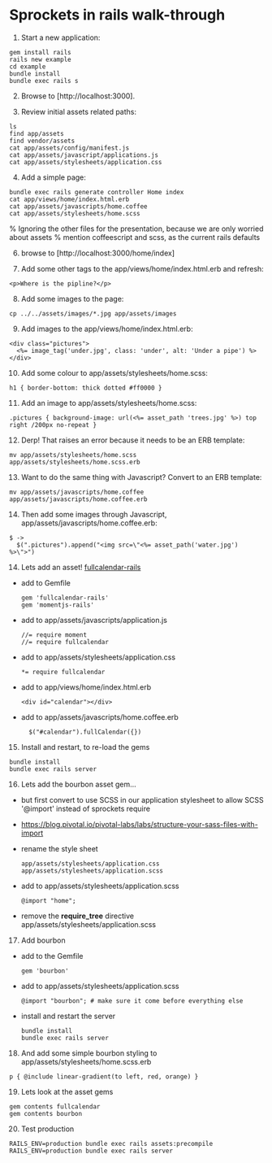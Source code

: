 # Sprockets in rails walk-through

1. Start a new application:
```
gem install rails
rails new example
cd example
bundle install
bundle exec rails s
```

2. Browse to [http://localhost:3000].

3. Review initial assets related paths:
```
ls
find app/assets
find vendor/assets
cat app/assets/config/manifest.js
cat app/assets/javascript/applications.js
cat app/assets/stylesheets/application.css
```

4. Add a simple page:
```
bundle exec rails generate controller Home index
cat app/views/home/index.html.erb
cat app/assets/javascripts/home.coffee
cat app/assets/stylesheets/home.scss
```

% Ignoring the other files for the presentation, because we are only worried about assets
% mention coffeescript and scss, as the current rails defaults

6. browse to [http://localhost:3000/home/index]

7. Add some other tags to the app/views/home/index.html.erb and refresh:
```
<p>Where is the pipline?</p>
```

8. Add some images to the page:
```
cp ../../assets/images/*.jpg app/assets/images
```

9. Add images to the app/views/home/index.html.erb:
```
<div class="pictures">
  <%= image_tag('under.jpg', class: 'under', alt: 'Under a pipe') %>
</div>
```

10. Add some colour to app/assets/stylesheets/home.scss:
```
h1 { border-bottom: thick dotted #ff0000 }
```

11. Add an image to app/assets/stylesheets/home.scss:
```
.pictures { background-image: url(<%= asset_path 'trees.jpg' %>) top right /200px no-repeat }
```

12. Derp! That raises an error because it needs to be an ERB template:
```
mv app/assets/stylesheets/home.scss app/assets/stylesheets/home.scss.erb
```

13. Want to do the same thing with Javascript? Convert to an ERB template:
```
mv app/assets/javascripts/home.coffee app/assets/javascripts/home.coffee.erb
```

14. Then add some images through Javascript, app/assets/javascripts/home.coffee.erb:
```
$ ->
  $(".pictures").append("<img src=\"<%= asset_path('water.jpg') %>\">")
```

14. Lets add an asset! [fullcalendar-rails](https://github.com/bokmann/fullcalendar-rails)
  - add to Gemfile
    ```
    gem 'fullcalendar-rails'
    gem 'momentjs-rails'
    ```
  - add to app/assets/javascripts/application.js
    ```
    //= require moment
    //= require fullcalendar
    ```
  - add to app/assets/stylesheets/application.css
    ```
    *= require fullcalendar
    ```
  - add to app/views/home/index.html.erb
    ```
    <div id="calendar"></div>
    ```
  - add to app/assets/javascripts/home.coffee.erb
    ```
      $("#calendar").fullCalendar({})
    ```

15. Install and restart, to re-load the gems
```
bundle install
bundle exec rails server
```

16. Lets add the bourbon asset gem...
  - but first convert to use SCSS in our application stylesheet to allow
    SCSS '@import' instead of sprockets require
  - https://blog.pivotal.io/pivotal-labs/labs/structure-your-sass-files-with-import

  - rename the style sheet
    ```
    app/assets/stylesheets/application.css app/assets/stylesheets/application.scss
    ```
  - add to app/assets/stylesheets/application.scss
    ```
    @import "home";
    ```
  - remove the **require_tree** directive app/assets/stylesheets/application.scss


17. Add bourbon
  - add to the Gemfile
    ```
    gem 'bourbon'
    ```
  - add to app/assets/stylesheets/application.scss
    ```
    @import "bourbon"; # make sure it come before everything else
    ```
  - install and restart the server
    ```
    bundle install
    bundle exec rails server
    ```

18. And add some simple bourbon styling to app/assets/stylesheets/home.scss.erb
```
p { @include linear-gradient(to left, red, orange) }
```

19. Lets look at the asset gems

```
gem contents fullcalendar
gem contents bourbon
```

20. Test production
```
RAILS_ENV=production bundle exec rails assets:precompile
RAILS_ENV=production bundle exec rails server
```
